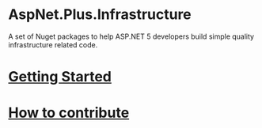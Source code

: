 # AspNet.Plus.Infrastructure
A set of Nuget packages to help ASP.NET 5 developers build simple quality infrastructure related code.

# [Getting Started](https://github.com/aspnet-plus/Home/blob/master/README.md)


# [How to contribute](https://github.com/aspnet-plus/Home/blob/master/CONTRIBUTING.md)
